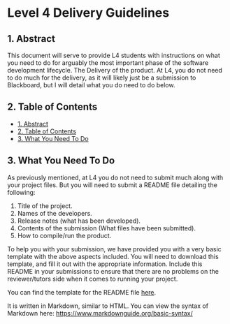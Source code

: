# Level 4 Delivery Guidelines

## 1. Abstract

This document will serve to provide L4 students with instructions on what you need to do for arguably the most important phase of the software development lifecycle. The Delivery of the product. At L4, you do not need to do much for the delivery, as it will likely just be a submission to Blackboard, but I will detail what you do need to do below. 

## 2. Table of Contents

- [1. Abstract](#1-abstract)
- [2. Table of Contents](#2-table-of-contents)
- [3. What You Need To Do](#3-what-you-need-to-do)

## 3. What You Need To Do

As previously mentioned, at L4 you do not need to submit much along with your project files. But you will need to submit a README file detailing the following:

1. Title of the project.
2. Names of the developers.
3. Release notes (what has been developed).
4. Contents of the submission (What files have been submitted).
5. How to compile/run the product.

To help you with your submission, we have provided you with a very basic template with the above aspects included. You will need to download this template, and fill it out with the appropriate information. Include this README in your submissions to ensure that there are no problems on the reviewer/tutors side when it comes to running your project.

You can find the template for the README file [here](../L4-README-Template.md).

It is written in Markdown, similar to HTML. You can view the syntax of Markdown here:
https://www.markdownguide.org/basic-syntax/
